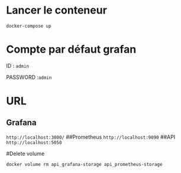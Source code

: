 # Lancer le conteneur
`docker-compose up`

# Compte par défaut grafan

ID : `admin`

PASSWORD :`admin`

# URL 
## Grafana
`http://localhost:3000/`
##Prometheus
`http://localhost:9090`
##API
`http://localhost:5050`

#Delete volume

`docker volume rm api_grafana-storage api_prometheus-storage`
